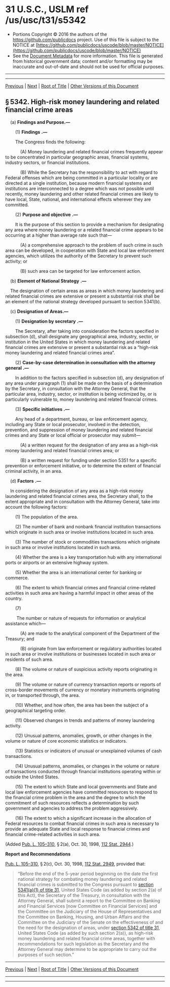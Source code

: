 ---
---

# 31 U.S.C., USLM ref /us/usc/t31/s5342

* Portions Copyright © 2016 the authors of the https://github.com/publicdocs project.
  Use of this file is subject to the NOTICE at [https://github.com/publicdocs/uscode/blob/master/NOTICE](https://github.com/publicdocs/uscode/blob/master/NOTICE)
* See the [Document Metadata](././../../../../../../..//README.md) for more information.
  This file is generated from historical government data; content and/or formatting may be inaccurate and out-of-date and should not be used for official purposes.

----------
----------

[Previous](./../../../../../../..//us/usc/t31/stIV/ch53/schIII/pt1/m__us_usc_t31_s5341.md) | [Next](./../../../../../../..//us/usc/t31/stIV/ch53/schIII/pt2/m__us_usc_t31_stIV_ch53_schIII_pt2.md) | [Root of Title](./../../../../../../../) | [Other Versions of this Document](https://publicdocs.github.io/go/links?ns=uslm&ref=%2Fus%2Fusc%2Ft31%2Fs5342)

## § 5342. High-risk money laundering and related financial crime areas

    (a) __Findings and Purpose.—__ 

        (1)  __Findings__  __.—__ 

        The Congress finds the following:

            (A) Money laundering and related financial crimes frequently appear to be concentrated in particular geographic areas, financial systems, industry sectors, or financial institutions.

            (B) While the Secretary has the responsibility to act with regard to Federal offenses which are being committed in a particular locality or are directed at a single institution, because modern financial systems and institutions are interconnected to a degree which was not possible until recently, money laundering and other related financial crimes are likely to have local, State, national, and international effects wherever they are committed.

        (2)  __Purpose and objective__  __.—__ 

        It is the purpose of this section to provide a mechanism for designating any area where money laundering or a related financial crime appears to be occurring at a higher than average rate such that—

            (A) a comprehensive approach to the problem of such crime in such area can be developed, in cooperation with State and local law enforcement agencies, which utilizes the authority of the Secretary to prevent such activity; or

            (B) such area can be targeted for law enforcement action.

    (b)  __Element of National Strategy__  __.—__ 

    The designation of certain areas as areas in which money laundering and related financial crimes are extensive or present a substantial risk shall be an element of the national strategy developed pursuant to section 5341(b).

    (c) __Designation of Areas.—__ 

        (1)  __Designation by secretary__  __.—__ 

        The Secretary, after taking into consideration the factors specified in subsection (d), shall designate any geographical area, industry, sector, or institution in the United States in which money laundering and related financial crimes are extensive or present a substantial risk as a “high-risk money laundering and related financial crimes area”.

        (2)  __Case-by-case determination in consultation with the attorney general__  __.—__ 

        In addition to the factors specified in subsection (d), any designation of any area under paragraph (1) shall be made on the basis of a determination by the Secretary, in consultation with the Attorney General, that the particular area, industry, sector, or institution is being victimized by, or is particularly vulnerable to, money laundering and related financial crimes.

        (3)  __Specific initiatives__  __.—__ 

        Any head of a department, bureau, or law enforcement agency, including any State or local prosecutor, involved in the detection, prevention, and suppression of money laundering and related financial crimes and any State or local official or prosecutor may submit—

            (A) a written request for the designation of any area as a high-risk money laundering and related financial crimes area; or

            (B) a written request for funding under section 5351 for a specific prevention or enforcement initiative, or to determine the extent of financial criminal activity, in an area.

    (d)  __Factors__  __.—__ 

    In considering the designation of any area as a high-risk money laundering and related financial crimes area, the Secretary shall, to the extent appropriate and in consultation with the Attorney General, take into account the following factors:

        (1) The population of the area.

        (2) The number of bank and nonbank financial institution transactions which originate in such area or involve institutions located in such area.

        (3) The number of stock or commodities transactions which originate in such area or involve institutions located in such area.

        (4) Whether the area is a key transportation hub with any international ports or airports or an extensive highway system.

        (5) Whether the area is an international center for banking or commerce.

        (6) The extent to which financial crimes and financial crime-related activities in such area are having a harmful impact in other areas of the country.

        (7)

         The number or nature of requests for information or analytical assistance which—

            (A) are made to the analytical component of the Department of the Treasury; and

            (B) originate from law enforcement or regulatory authorities located in such area or involve institutions or businesses located in such area or residents of such area.

        (8) The volume or nature of suspicious activity reports originating in the area.

        (9) The volume or nature of currency transaction reports or reports of cross-border movements of currency or monetary instruments originating in, or transported through, the area.

        (10) Whether, and how often, the area has been the subject of a geographical targeting order.

        (11) Observed changes in trends and patterns of money laundering activity.

        (12) Unusual patterns, anomalies, growth, or other changes in the volume or nature of core economic statistics or indicators.

        (13) Statistics or indicators of unusual or unexplained volumes of cash transactions.

        (14) Unusual patterns, anomalies, or changes in the volume or nature of transactions conducted through financial institutions operating within or outside the United States.

        (15) The extent to which State and local governments and State and local law enforcement agencies have committed resources to respond to the financial crime problem in the area and the degree to which the commitment of such resources reflects a determination by such government and agencies to address the problem aggressively.

        (16) The extent to which a significant increase in the allocation of Federal resources to combat financial crimes in such area is necessary to provide an adequate State and local response to financial crimes and financial crime-related activities in such area.

(Added [Pub. L. 105–310][/us/pl/105/310], § 2(a), Oct. 30, 1998, [112 Stat. 2944][/us/stat/112/2944].)

 __Report and Recommendations__ 

[Pub. L. 105–310][/us/pl/105/310], § 2(c), Oct. 30, 1998, [112 Stat. 2949][/us/stat/112/2949], provided that: 

> “Before the end of the 5-year period beginning on the date the first national strategy for combating money laundering and related financial crimes is submitted to the Congress pursuant to [section 5341(a)(1) of title 31][/us/usc/t31/s5341/a/1], United States Code (as added by section 2(a) of this Act), the Secretary of the Treasury, in consultation with the Attorney General, shall submit a report to the Committee on Banking and Financial Services \[now Committee on Financial Services\] and the Committee on the Judiciary of the House of Representatives and the Committee on Banking, Housing, and Urban Affairs and the Committee on the Judiciary of the Senate on the effectiveness of and the need for the designation of areas, under [section 5342 of title 31][/us/usc/t31/s5342], United States Code (as added by such section 2(a)), as high-risk money laundering and related financial crime areas, together with recommendations for such legislation as the Secretary and the Attorney General may determine to be appropriate to carry out the purposes of such section.”

----------

[Previous](./../../../../../../..//us/usc/t31/stIV/ch53/schIII/pt1/m__us_usc_t31_s5341.md) | [Next](./../../../../../../..//us/usc/t31/stIV/ch53/schIII/pt2/m__us_usc_t31_stIV_ch53_schIII_pt2.md) | [Root of Title](./../../../../../../../) | [Other Versions of this Document](https://publicdocs.github.io/go/links?ns=uslm&ref=%2Fus%2Fusc%2Ft31%2Fs5342)

----------
----------

[/us/pl/105/310]: https://publicdocs.github.io/go/links?ns=uslm&ref=%2Fus%2Fpl%2F105%2F310
[/us/stat/112/2944]: https://publicdocs.github.io/go/links?ns=uslm&ref=%2Fus%2Fstat%2F112%2F2944
[/us/pl/105/310]: https://publicdocs.github.io/go/links?ns=uslm&ref=%2Fus%2Fpl%2F105%2F310
[/us/stat/112/2949]: https://publicdocs.github.io/go/links?ns=uslm&ref=%2Fus%2Fstat%2F112%2F2949
[/us/usc/t31/s5341/a/1]: https://publicdocs.github.io/go/links?ns=uslm&ref=%2Fus%2Fusc%2Ft31%2Fs5341%2Fa%2F1
[/us/usc/t31/s5342]: https://publicdocs.github.io/go/links?ns=uslm&ref=%2Fus%2Fusc%2Ft31%2Fs5342



